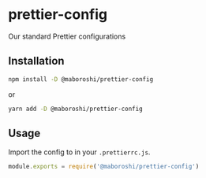 # prettier-config
Our standard Prettier configurations

## Installation
```sh
npm install -D @maboroshi/prettier-config
```
or
```sh
yarn add -D @maboroshi/prettier-config
```

## Usage
Import the config to in your `.prettierrc.js`.
```js
module.exports = require('@maboroshi/prettier-config')
```
